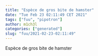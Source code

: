 ```yaml
---
title: "Espèce de gros bite de hamster"
date: "Tue Feb 23 02:11:49 CET 2021"
tags: ["fuu", "pipotron"]
author: m1ch3l
categories: ["generated"]
slug: "fuu/2021-02-23-02:11:49"
---
```


Espèce de gros bite de hamster
